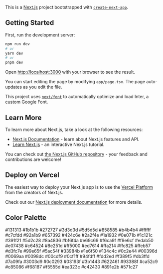 This is a [Next.js](https://nextjs.org/) project bootstrapped with [`create-next-app`](https://github.com/vercel/next.js/tree/canary/packages/create-next-app).

## Getting Started

First, run the development server:

```bash
npm run dev
# or
yarn dev
# or
pnpm dev
```

Open [http://localhost:3000](http://localhost:3000) with your browser to see the result.

You can start editing the page by modifying `app/page.tsx`. The page auto-updates as you edit the file.

This project uses [`next/font`](https://nextjs.org/docs/basic-features/font-optimization) to automatically optimize and load Inter, a custom Google Font.

## Learn More

To learn more about Next.js, take a look at the following resources:

-   [Next.js Documentation](https://nextjs.org/docs) - learn about Next.js features and API.
-   [Learn Next.js](https://nextjs.org/learn) - an interactive Next.js tutorial.

You can check out [the Next.js GitHub repository](https://github.com/vercel/next.js/) - your feedback and contributions are welcome!

## Deploy on Vercel

The easiest way to deploy your Next.js app is to use the [Vercel Platform](https://vercel.com/new?utm_medium=default-template&filter=next.js&utm_source=create-next-app&utm_campaign=create-next-app-readme) from the creators of Next.js.

Check out our [Next.js deployment documentation](https://nextjs.org/docs/deployment) for more details.

## Color Palette

#131313
#1b1b1b
#272727
#3d3d3d
#5d5d5d
#858585
#b4b4b4
#ffffff
#c7cfdd
#92a1b9
#657392
#424c6e
#2a2f4e
#1a1932
#0e071b
#1c121c
#391f21
#5d2c28
#8a4836
#bf6f4a
#e69c69
#f6ca9f
#f9e6cf
#edab50
#e07438
#c64524
#8e251d
#ff5000
#ed7614
#ffa214
#ffc825
#ffeb57
#d3fc7e
#99e65f
#5ac54f
#33984b
#1e6f50
#134c4c
#0c2e44
#00396d
#0069aa
#0098dc
#00cdf9
#0cf1ff
#94fdff
#fdd2ed
#f389f5
#db3ffd
#7a09fa
#3003d9
#0c0293
#03193f
#3b1443
#622461
#93388f
#ca52c9
#c85086
#f68187
#f5555d
#ea323c
#c42430
#891e2b
#571c27
